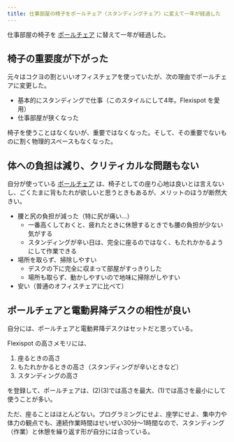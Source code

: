 ```yaml
---
title: 仕事部屋の椅子をポールチェア（スタンディングチェア）に変えて一年が経過した
---
```


仕事部屋の椅子を [ポールチェア](https://a.r10.to/hNca2B) に替えて一年が経過した。

## 椅子の重要度が下がった

元々はコクヨの割といいオフィスチェアを使っていたが、次の理由でポールチェアに変更した。

* 基本的にスタンディングで仕事（このスタイルにして4年。Flexispot を愛用）
* 仕事部屋が狭くなった

椅子を使うことはなくないが、重要ではなくなった。そして、その重要でないものに割く物理的スペースもなくなった。

## 体への負担は減り、クリティカルな問題もない

自分が使っている [ポールチェア](https://a.r10.to/hNca2B) は、椅子としての座り心地は良いとは言えないし、ごくたまに背もたれが欲しいと思うときもあるが、メリットのほうが断然大きい。

* 腰と尻の負担が減った（特に尻が痛い...）
  * 一番高くしておくと、疲れたときに休憩するときでも腰の負担が少ない気がする
  * スタンディングが辛い日は、完全に座るのではなく、もたれかかるようにして作業できる
* 場所を取らず、掃除しやすい
  * デスクの下に完全に収まって部屋がすっきりした
  * 場所も取らず、動かしやすいので地味に掃除がしやすい
* 安い（普通のオフィスチェアに比べて）

## ポールチェアと電動昇降デスクの相性が良い

自分には、ポールチェアと電動昇降デスクはセットだと思っている。

Flexispot の高さメモリには、

1. 座るときの高さ
2. もたれかかるときの高さ（スタンディングが辛いときなど）
3. スタンディングの高さ

を登録して、ポールチェアは、(2)(3)では高さを最大、(1)では高さを最小にして使うことが多い。

ただ、座ることはほとんどない。プログラミングにせよ、座学にせよ、集中力や体力の観点でも、連続作業時間はせいぜい30分〜1時間なので、スタンディング（作業）と休憩を繰り返す形が自分には合っている。
